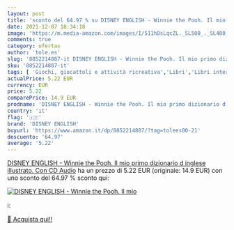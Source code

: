 ```yaml
---
layout: post
title: 'sconto del 64.97 % su DISNEY ENGLISH - Winnie the Pooh. Il mio  '
date: 2021-12-07 18:34:18
image: 'https://m.media-amazon.com/images/I/511hDsLqcZL._SL500_._SL400_.jpg'
comments: true
category: ofertas
author: 'tole.es'
slug: '8852214887-it DISNEY ENGLISH - Winnie the Pooh. Il mio primo dizionario...'
sku: '8852214887-it'
tags: [ 'Giochi, giocattoli e attività ricreativa','Libri','Libri interattivi per bambini','Libri per bambini','disney english', ]
actualPrice: 5.22 EUR
currency: EUR
price: 5.22
comparePrice: 14.9 EUR
prodname: 'DISNEY ENGLISH - Winnie the Pooh. Il mio primo dizionario d inglese illustrato. Con CD Audio'
country: 'it'
flag: '🇮🇹'
brand: 'DISNEY ENGLISH'
buyurl: 'https://www.amazon.it/dp/8852214887/?tag=tolees00-21'
descuento: '64.97'
average: '5.22'
---
```


[DISNEY ENGLISH - Winnie the Pooh. Il mio primo dizionario d inglese illustrato. Con CD Audio](https://www.amazon.it/dp/8852214887/?tag=tolees00-21) ha un prezzo di 5.22 EUR (originale: 14.9 EUR) con uno sconto del 64.97 % sconto qui:

[![DISNEY ENGLISH - Winnie the Pooh. Il mio](https://m.media-amazon.com/images/I/511hDsLqcZL._SL500_._SL400_.jpg)](https://www.amazon.it/dp/8852214887/?tag=tolees00-21)

ℹ️:


[🛒 Acquista qui!!](https://www.amazon.it/dp/8852214887/?tag=tolees00-21)
